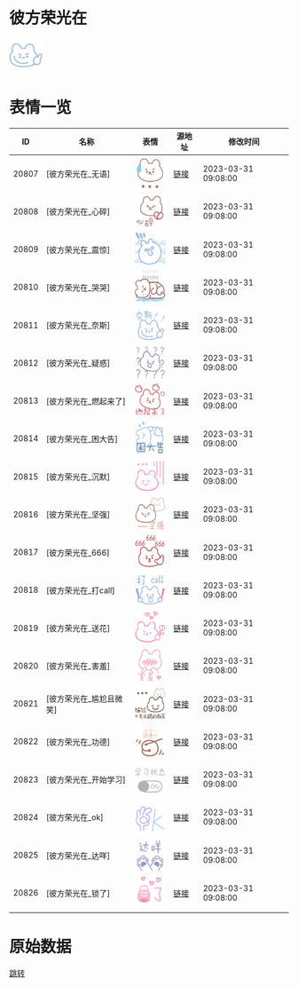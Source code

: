 # 彼方荣光在

<img src="./cover.png" height="60" alt="cover" />

# 表情一览

|ID|名称|表情|源地址|修改时间|
|----|----|----|----|----|
|20807|[彼方荣光在_无语]|<img src="./pic/020807_%5B彼方荣光在_无语%5D.png" height="60" alt="无语"/>|[链接](https://i0.hdslb.com/bfs/garb/4893c7b027aabbf356edf1d5dfb17729b97acb8b.png)|2023-03-31 09:08:00|
|20808|[彼方荣光在_心碎]|<img src="./pic/020808_%5B彼方荣光在_心碎%5D.png" height="60" alt="心碎"/>|[链接](https://i0.hdslb.com/bfs/garb/496f6754db5004ad0ef292c022b54cdadad60d28.png)|2023-03-31 09:08:00|
|20809|[彼方荣光在_震惊]|<img src="./pic/020809_%5B彼方荣光在_震惊%5D.png" height="60" alt="震惊"/>|[链接](https://i0.hdslb.com/bfs/garb/4d58db634ccd048bd10f4916e2b53d5c1e69d802.png)|2023-03-31 09:08:00|
|20810|[彼方荣光在_哭哭]|<img src="./pic/020810_%5B彼方荣光在_哭哭%5D.png" height="60" alt="哭哭"/>|[链接](https://i0.hdslb.com/bfs/garb/736674183227340836f13c8f59302f5064acd80e.png)|2023-03-31 09:08:00|
|20811|[彼方荣光在_奈斯]|<img src="./pic/020811_%5B彼方荣光在_奈斯%5D.png" height="60" alt="奈斯"/>|[链接](https://i0.hdslb.com/bfs/garb/249fccb9868b0ddc8f977bf26d0227d6e8aa6b9c.png)|2023-03-31 09:08:00|
|20812|[彼方荣光在_疑惑]|<img src="./pic/020812_%5B彼方荣光在_疑惑%5D.png" height="60" alt="疑惑"/>|[链接](https://i0.hdslb.com/bfs/garb/0b16ad8498546c05a803b2708d3fabe7fefdd7fc.png)|2023-03-31 09:08:00|
|20813|[彼方荣光在_燃起来了]|<img src="./pic/020813_%5B彼方荣光在_燃起来了%5D.png" height="60" alt="燃起来了"/>|[链接](https://i0.hdslb.com/bfs/garb/8bf3b4b33b1a969d589d96452a94ae0bca66c3ad.png)|2023-03-31 09:08:00|
|20814|[彼方荣光在_困大告]|<img src="./pic/020814_%5B彼方荣光在_困大告%5D.png" height="60" alt="困大告"/>|[链接](https://i0.hdslb.com/bfs/garb/ea2148ece5568b05c9f9eff338e1a66955bc43cc.png)|2023-03-31 09:08:00|
|20815|[彼方荣光在_沉默]|<img src="./pic/020815_%5B彼方荣光在_沉默%5D.png" height="60" alt="沉默"/>|[链接](https://i0.hdslb.com/bfs/garb/ef94b897e211f60a78ec8a672f2ccf5596221326.png)|2023-03-31 09:08:00|
|20816|[彼方荣光在_坚强]|<img src="./pic/020816_%5B彼方荣光在_坚强%5D.png" height="60" alt="坚强"/>|[链接](https://i0.hdslb.com/bfs/garb/48025b3d776bc098b5b13e11b0b146096692965c.png)|2023-03-31 09:08:00|
|20817|[彼方荣光在_666]|<img src="./pic/020817_%5B彼方荣光在_666%5D.png" height="60" alt="666"/>|[链接](https://i0.hdslb.com/bfs/garb/2c41af02b5fd60cc6a65fc086a816b74cdea5d5e.png)|2023-03-31 09:08:00|
|20818|[彼方荣光在_打call]|<img src="./pic/020818_%5B彼方荣光在_打call%5D.png" height="60" alt="打call"/>|[链接](https://i0.hdslb.com/bfs/garb/f7760bdf817c238f4a3e92cd2931e52b1e56ef1f.png)|2023-03-31 09:08:00|
|20819|[彼方荣光在_送花]|<img src="./pic/020819_%5B彼方荣光在_送花%5D.png" height="60" alt="送花"/>|[链接](https://i0.hdslb.com/bfs/garb/efe8968b10f0f47bf1d4b01f7d102e5459944672.png)|2023-03-31 09:08:00|
|20820|[彼方荣光在_害羞]|<img src="./pic/020820_%5B彼方荣光在_害羞%5D.png" height="60" alt="害羞"/>|[链接](https://i0.hdslb.com/bfs/garb/c1f630a20e68cd43468d75d7a9b6a55a6ca30bc6.png)|2023-03-31 09:08:00|
|20821|[彼方荣光在_尴尬且微笑]|<img src="./pic/020821_%5B彼方荣光在_尴尬且微笑%5D.png" height="60" alt="尴尬且微笑"/>|[链接](https://i0.hdslb.com/bfs/garb/a9991d9679e847566dd42fa59d45b9899a18e238.png)|2023-03-31 09:08:00|
|20822|[彼方荣光在_功德]|<img src="./pic/020822_%5B彼方荣光在_功德%5D.png" height="60" alt="功德"/>|[链接](https://i0.hdslb.com/bfs/garb/672a57127f7e9656f0974be5fd9c75201ff163b9.png)|2023-03-31 09:08:00|
|20823|[彼方荣光在_开始学习]|<img src="./pic/020823_%5B彼方荣光在_开始学习%5D.png" height="60" alt="开始学习"/>|[链接](https://i0.hdslb.com/bfs/garb/086ffd274eec35137e6df9a2eabe5e22417c6dd4.png)|2023-03-31 09:08:00|
|20824|[彼方荣光在_ok]|<img src="./pic/020824_%5B彼方荣光在_ok%5D.png" height="60" alt="ok"/>|[链接](https://i0.hdslb.com/bfs/garb/7be40afb4755fdf31760b8a2e652f6bfee7e8319.png)|2023-03-31 09:08:00|
|20825|[彼方荣光在_达咩]|<img src="./pic/020825_%5B彼方荣光在_达咩%5D.png" height="60" alt="达咩"/>|[链接](https://i0.hdslb.com/bfs/garb/5e8f8acaf4bceaffc70c7eac6797c8083e42c422.png)|2023-03-31 09:08:00|
|20826|[彼方荣光在_锁了]|<img src="./pic/020826_%5B彼方荣光在_锁了%5D.png" height="60" alt="锁了"/>|[链接](https://i0.hdslb.com/bfs/garb/31eb439ffa6a49bb1f2b09e25b34fe8873462dc5.png)|2023-03-31 09:08:00|

# 原始数据

[跳转](./raw.json)

